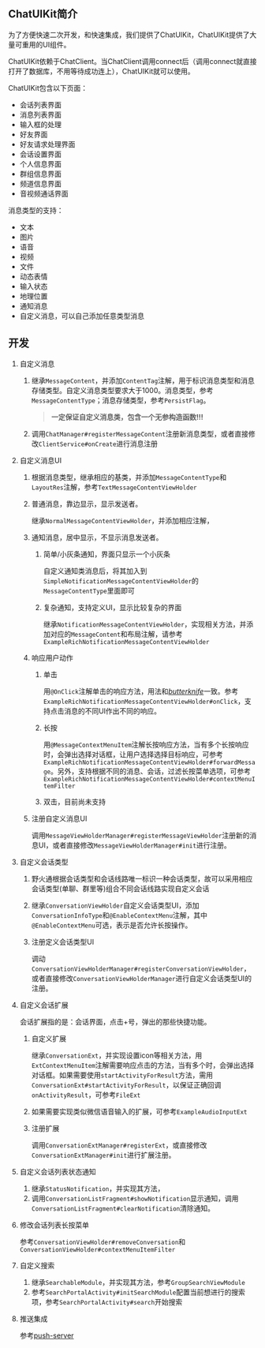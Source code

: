 ## ChatUIKit简介

为了方便快速二次开发，和快速集成，我们提供了ChatUIKit，ChatUIKit提供了大量可重用的UI组件。

ChatUIKit依赖于ChatClient。当ChatClient调用connect后（调用connect就直接打开了数据库，不用等待成功连上），ChatUIKit就可以使用。

ChatUIKit包含以下页面：

- 会话列表界面
- 消息列表界面
- 输入框的处理
- 好友界面
- 好友请求处理界面
- 会话设置界面
- 个人信息界面
- 群组信息界面
- 频道信息界面
- 音视频通话界面

消息类型的支持：

- 文本
- 图片
- 语音
- 视频
- 文件
- 动态表情
- 输入状态
- 地理位置
- 通知消息
- 自定义消息，可以自己添加任意类型消息

## 开发

1. 自定义消息

   1. 继承```MessageContent```，并添加```ContentTag```注解，用于标识消息类型和消息存储类型。自定义消息类型要求大于1000。消息类型，参考```MessageContentType```；消息存储类型，参考```PersistFlag```。
      > **一定保证自定义消息类，包含一个无参构造函数!!!**
   2. 调用```ChatManager#registerMessageContent```注册新消息类型，或者直接修改```ClientService#onCreate```进行消息注册

2. 自定义消息UI

   1. 根据消息类型，继承相应的基类，并添加```MessageContentType```和```LayoutRes```注解，参考```TextMessageContentViewHolder```

   2. 普通消息，靠边显示，显示发送者。

      继承```NormalMessageContentViewHolder```，并添加相应注解，

   3. 通知消息，居中显示，不显示消息发送者。

      1. 简单/小灰条通知，界面只显示一个小灰条

         自定义通知类消息后，将其加入到```SimpleNotificationMessageContentViewHolder```的```MessageContentType```里面即可

      2. 复杂通知，支持定义UI，显示比较复杂的界面

         继承```NotificationMessageContentViewHolder```，实现相关方法，并添加对应的```MessageContent```和布局注解，请参考```ExampleRichNotificationMessageContentViewHolder```

   4. 响应用户动作

      1. 单击

         用```@OnClick```注解单击的响应方法，用法和[*butterknife*](https://github.com/JakeWharton/butterknife)一致。参考```ExampleRichNotificationMessageContentViewHolder#onClick```，支持点击消息的不同UI作出不同的响应。

      2. 长按

         用```@MessageContextMenuItem```注解长按响应方法，当有多个长按响应时，会弹出选择对话框，让用户选择选择目标响应，可参考```ExampleRichNotificationMessageContentViewHolder#forwardMessage```。另外，支持根据不同的消息、会话，过滤长按菜单选项，可参考```ExampleRichNotificationMessageContentViewHolder#contextMenuItemFilter```

      3. 双击，目前尚未支持

   5. 注册自定义消息UI

      调用```MessageViewHolderManager#registerMessageViewHolder```注册新的消息UI，或者直接修改```MessageViewHolderManager#init```进行注册。

3. 自定义会话类型

   1. 野火通根据会话类型和会话线路唯一标识一种会话类型，故可以采用相应会话类型(单聊、群里等)组合不同会话线路实现自定义会话

   2. 继承```ConversationViewHolder```自定义会话类型UI，添加```ConversationInfoType```和```@EnableContextMenu```注解，其中```@EnableContextMenu```可选，表示是否允许长按操作。

   3. 注册定义会话类型UI

      调动```ConversationViewHolderManager#registerConversationViewHolder```，或者直接修改```ConversationViewHolderManager```进行自定义会话类型UI的注册。

4. 自定义会话扩展

   会话扩展指的是：会话界面，点击+号，弹出的那些快捷功能。

   1. 自定义扩展

      继承```ConversationExt```，并实现设置icon等相关方法，用```ExtContextMenuItem```注解需要响应点击的方法，当有多个时，会弹出选择对话框。如果需要使用```startActivityForResult```方法，需用```ConversationExt#startActivityForResult```，以保证正确回调```onActivityResult```，可参考```FileExt```

   2. 如果需要实现类似微信语音输入的扩展，可参考```ExampleAudioInputExt```

   3. 注册扩展

      调用```ConversationExtManager#registerExt```，或直接修改```ConversationExtManager#init```进行扩展注册。

5. 自定义会话列表状态通知

   1. 继承```StatusNotification```，并实现其方法，
   2. 调用```ConversationListFragment#showNotification```显示通知，调用```ConversationListFragment#clearNotification```清除通知。

6. 修改会话列表长按菜单

   参考```ConversationViewHolder#removeConversation```和```ConversationViewHolder#contextMenuItemFilter```

7. 自定义搜索

   1. 继承```SearchableModule```，并实现其方法，参考```GroupSearchViewModule```
   2. 参考```SearchPortalActivity#initSearchModule```配置当前想进行的搜索项，参考```SearchPortalActivity#search```开始搜索

8. 推送集成

   参考[push-server](https://github.com/wildfirechat/push_server)

